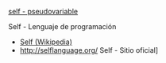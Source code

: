 [self - pseudovariable](self---pseudovariable.md)

Self - Lenguaje de programación

-   [Self (Wikipedia)](http://en.wikipedia.org/wiki/Self_(programming_language))
-   <http://selflanguage.org/> Self - Sitio oficial\]

